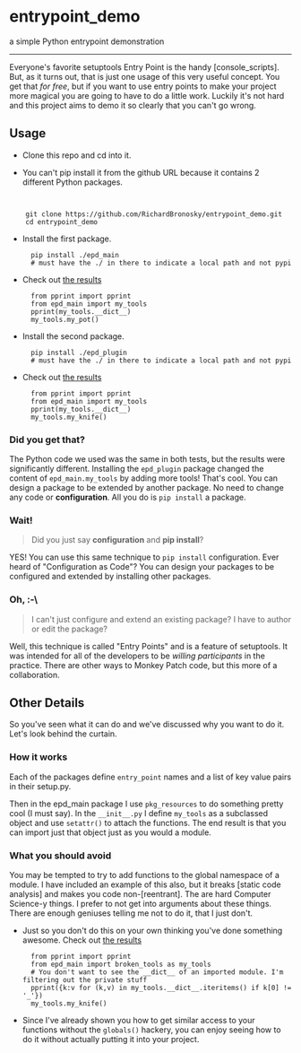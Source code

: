 # entrypoint_demo

a simple Python entrypoint demonstration

----------

Everyone's favorite setuptools Entry Point is the handy [console_scripts]. But,
as it turns out, that is just one usage of this very useful concept. You get
that *for free*, but if you want to use entry points to make your project more
magical you are going to have to do a little work. Luckily it's not hard and
this project aims to demo it so clearly that you can't go wrong.

## Usage

* Clone this repo and cd into it.

 - You can't pip install it from the github URL because it contains 2 different
   Python packages.

` `

        git clone https://github.com/RichardBronosky/entrypoint_demo.git
        cd entrypoint_demo


* Install the first package.

        pip install ./epd_main
        # must have the ./ in there to indicate a local path and not pypi

* Check out [the results](https://bpaste.net/show/546872592282)

        from pprint import pprint
        from epd_main import my_tools
        pprint(my_tools.__dict__)
        my_tools.my_pot()

* Install the second package.

        pip install ./epd_plugin
        # must have the ./ in there to indicate a local path and not pypi

* Check out [the results](https://bpaste.net/show/0a0171469249)

        from pprint import pprint
        from epd_main import my_tools
        pprint(my_tools.__dict__)
        my_tools.my_knife()

### Did you get that?

The Python code we used was the same in both tests, but the results were
significantly different. Installing the `epd_plugin` package changed the content
of `epd_main.my_tools` by adding more tools! That's cool. You can design a
package to be extended by another package. No need to change any code or
**configuration**. All you do is `pip install` a package.

### Wait!

> Did you just say **configuration** and **pip install**?

YES! You can use this same technique to `pip install` configuration. Ever heard
of "Configuration as Code"? You can design your packages to be configured and
extended by installing other packages.

### Oh, :-\

> I can't just configure and extend an existing package? I have to author or
  edit the package?

Well, this technique is called "Entry Points" and is a feature of setuptools. It
was intended for all of the developers to be *willing participants* in the
practice. There are other ways to Monkey Patch code, but this more of a
collaboration.

## Other Details

So you've seen what it can do and we've discussed why you want to do it. Let's
look behind the curtain.

### How it works

Each of the packages define `entry_point` names and a list of key value pairs in
their setup.py.

Then in the epd_main package I use `pkg_resources` to do something pretty cool
(I must say). In the `__init__.py` I define `my_tools` as a subclassed object
and use `setattr()` to attach the functions. The end result is that you can
import just that object just as you would a module.



### What you should avoid

You may be tempted to try to add functions to the global namespace of a module.
I have included an example of this also, but it breaks [static code analysis]
and makes you code non-[reentrant]. The are hard Computer Science-y things. I
prefer to not get into arguments about these things. There are enough geniuses
telling me not to do it, that I just don't.

* Just so you don't do this on your own thinking you've done something awesome.
  Check out [the results](https://bpaste.net/show/ca2621ad2501)

        from pprint import pprint
        from epd_main import broken_tools as my_tools
        # You don't want to see the __dict__ of an imported module. I'm filtering out the private stuff
        pprint({k:v for (k,v) in my_tools.__dict__.iteritems() if k[0] != '_'})
        my_tools.my_knife()

* Since I've already shown you how to get similar access to your functions
  without the `globals()` hackery, you can enjoy seeing how to do it without
  actually putting it into your project.


